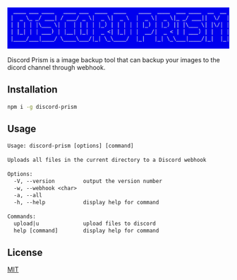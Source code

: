 ![Discord Prism Logo](./assets/logo.png)

Discord Prism is a image backup tool that can backup your images to the dicord channel through webhook.

## Installation

```bash
npm i -g discord-prism
```

## Usage

```
Usage: discord-prism [options] [command]

Uploads all files in the current directory to a Discord webhook

Options:
  -V, --version         output the version number
  -w, --webhook <char>
  -a, --all
  -h, --help            display help for command

Commands:
  upload|u              upload files to discord
  help [command]        display help for command
```

## License

[MIT](https://opensource.org/license/mit/)
